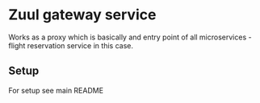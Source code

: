# Zuul gateway service
Works as a proxy which is basically and entry point of all microservices - flight reservation service in this case.

## Setup
For setup see main README